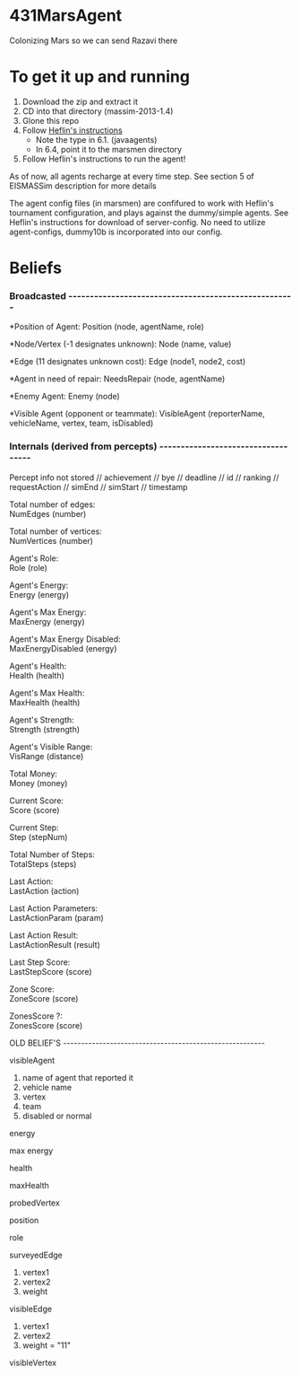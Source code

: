 # 431MarsAgent
Colonizing Mars so we can send Razavi there

# To get it up and running 
1. Download the zip and extract it
2. CD into that directory (massim-2013-1.4)
3. Glone this repo
4. Follow [Heflin's instructions](http://www.cse.lehigh.edu/~heflin/courses/agents-2016/mars-faq.html)
    - Note the type in 6.1. (javaagents)
    - In 6.4, point it to the marsmen directory
5. Follow Heflin's instructions to run the agent!

As of now, all agents recharge at every time step. See section 5 of EISMASSim description for more details

The agent config files (in marsmen) are confifured to work with Heflin's tournament configuration, and plays against the dummy/simple agents. See Heflin's instructions for download of server-config. No need to utilize agent-configs, dummy10b is incorporated into our config.

# Beliefs

### Broadcasted -----------------------------------------------------

*Position of Agent:						Position (node, agentName, role)

*Node/Vertex (-1 designates unknown):	Node (name, value)

*Edge (11 designates unknown cost):		Edge (node1, node2, cost)

*Agent in need of repair:				NeedsRepair (node, agentName)

*Enemy Agent:							Enemy (node)

*Visible Agent (opponent or teammate):	VisibleAgent (reporterName, vehicleName, vertex, team, isDisabled)

### Internals (derived from percepts) -----------------------------------

Percept info not stored
// achievement
// bye
// deadline
// id
// ranking
// requestAction
// simEnd
// simStart
// timestamp

Total number of edges:  
NumEdges (number)  

Total number of vertices:  
NumVertices (number)  

Agent's Role:  
Role (role)  

Agent's Energy:  
Energy (energy)  

Agent's Max Energy:  
MaxEnergy (energy)  

Agent's Max Energy Disabled:  
MaxEnergyDisabled (energy)  

Agent's Health:  
Health (health)  

Agent's Max Health:  
MaxHealth (health)  

Agent's Strength:  
Strength (strength)  

Agent's Visible Range:  
VisRange (distance)  

Total Money:  
Money (money)  

Current Score:  
Score (score)  

Current Step:  
Step (stepNum)  

Total Number of Steps:  
TotalSteps (steps)  

Last Action:  
LastAction (action)  

Last Action Parameters:  
LastActionParam (param)  

Last Action Result:  
LastActionResult (result)  

Last Step Score:  
LastStepScore (score)  

Zone Score:  
ZoneScore (score)  

ZonesScore ?:  
ZonesScore (score)  

OLD BELIEF'S --------------------------------------------------------

visibleAgent  
1. name of agent that reported it  
2. vehicle name  
3. vertex  
4. team  
5. disabled or normal  

energy

max energy

health

maxHealth

probedVertex

position

role

surveyedEdge  
1. vertex1  
2. vertex2  
3. weight  

visibleEdge  
1. vertex1  
2. vertex2  
3. weight = "11"  

visibleVertex


